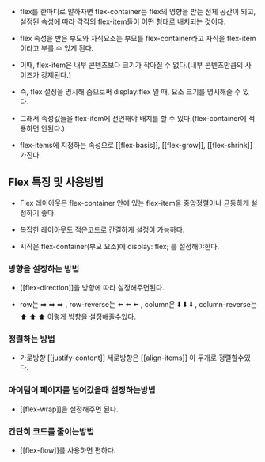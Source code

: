 - flex를 한마디로 말하자면 flex-container는 flex의 영향을 받는 전체 공간이 되고, 설정된 속성에 따라 각각의 flex-item들이 어떤 형태로 배치되는 것이다.
- flex 속성을 받은 부모와 자식요소는 부모를 flex-container라고 자식을 flex-item이라고 부를 수 있게 된다.  

- 이때, flex-item은 내부 콘텐츠보다 크기가 작아질 수 없다.(내부 콘텐츠만큼의 사이즈가 강제된다.)
- 즉, flex 설정을 명시해 줌으로써 display:flex 일 때, 요소 크기를 명시해줄 수 있다.

- 그래서 속성값들을 flex-item에 선언해야 배치를 할 수 있다.(flex-container에 적용하면 안된다.)

- flex-items에 지정하는 속성으로 [[flex-basis]], [[flex-grow]], [[flex-shrink]] 가진다.

## Flex 특징 및 사용방법

- Flex 레이아웃은 flex-container 안에 있는 flex-item을 중앙정렬이나 균등하게 설정하기 좋다.
- 복잡한 레이아웃도 적은코드로 간결하게 설정이 가능하다.

- 시작은  flex-container(부모 요소)에 display: flex; 를 설정해야한다.

### 방향을 설정하는 방법

- [[flex-direction]]을 방향에 따라 설정해주면된다.  

- row는 ➡️ ➡️ ➡️ , row-reverse는 ⬅️ ⬅️ ⬅️ , column은 ⬇️ ⬇️ ⬇️ , column-reverse는 ⬆️ ⬆️ ⬆️ 이렇게 방향을 설정해줄수있다.

### 정렬하는 방법

- 가로방향 [[justify-content]] 세로방향은 [[align-items]] 이 두개로 정렬할수있다.  

### 아이템이 페이지를 넘어갔을때 설정하는방법

- [[flex-wrap]]을 설정해주면 된다.

### 간단히 코드를 줄이는방법

- [[flex-flow]]를 사용하면 편하다.
